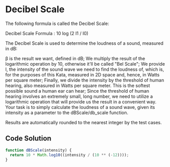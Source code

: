 # Decibel Scale

The following formula is called the Decibel Scale:

Decibel Scale Formula : 10 log (2 I1 / I0) 

The Decibel Scale is used to determine the loudness of a sound, measured in dB:

β is the result we want, defined in dB;
We multiply the result of the logarithmic operation by 10, otherwise it'll be called "Bel Scale";
We provide I, the intensity of the sound wave we need to find the loudness of, which is, for the purposes of this Kata, measured in 2D space and, hence, in Watts per square meter;
Finally, we divide the intensity by the threshold of human hearing, also measured in Watts per square meter. This is the softest possible sound a human ear can hear;
Since the threshold of human hearing involves an extremely small, long number, we need to utilize a logarithmic operation that will provide us the result in a convenient way.
Your task is to simply calculate the loudness of a sound wave, given its intensity as a parameter to the dBScale/db_scale function.

Results are automatically rounded to the nearest integer by the test cases.



## Code Solution

```js
function dBScale(intensity) {
  return 10 * Math.log10((intensity / (10 ** (-12))));
}

```